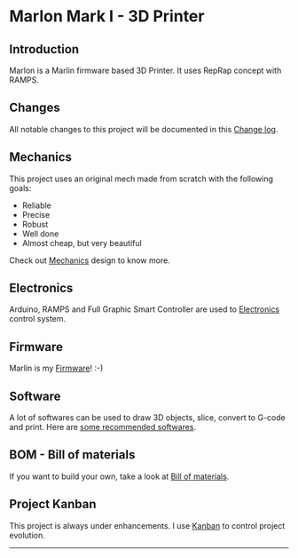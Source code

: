 # Marlon Mark I - 3D Printer

## Introduction

Marlon is a Marlin firmware based 3D Printer. It uses RepRap concept with RAMPS.

<!---
Work area:

Width: ??? mm
Height: ??? mm
Depth: ??? mm
--->

## Changes
All notable changes to this project will be documented in this [Change log](CHANGELOG.md).

## Mechanics
This project uses an original mech made from scratch with the following goals:
- Reliable
- Precise
- Robust
- Well done
- Almost cheap, but very beautiful

Check out [Mechanics](Mechanics/README.md) design to know more.

## Electronics
Arduino, RAMPS and Full Graphic Smart Controller are used to [Electronics](Electronics/README.md) control system.

## Firmware
Marlin is my [Firmware](Firmware/README.md)! :-)

## Software
A lot of softwares can be used to draw 3D objects, slice, convert to G-code and print. Here are [some recommended softwares](Software/README.md).

## BOM - Bill of materials
If you want to build your own, take a look at [Bill of materials](BOM.md).

## Project Kanban
This project is always under enhancements. I use [Kanban](KANBAN.md) to control project evolution.

---
